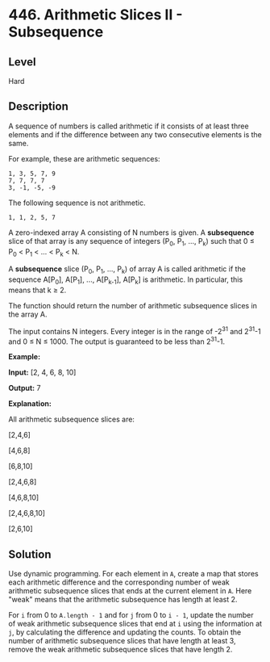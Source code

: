 # 446. Arithmetic Slices II - Subsequence
## Level
Hard

## Description
A sequence of numbers is called arithmetic if it consists of at least three elements and if the difference between any two consecutive elements is the same.

For example, these are arithmetic sequences:
```
1, 3, 5, 7, 9
7, 7, 7, 7
3, -1, -5, -9
```
The following sequence is not arithmetic.
```
1, 1, 2, 5, 7
```

A zero-indexed array A consisting of N numbers is given. A **subsequence** slice of that array is any sequence of integers (P<sub>0</sub>, P<sub>1</sub>, ..., P<sub>k</sub>) such that 0 ≤ P<sub>0</sub> < P<sub>1</sub> < ... < P<sub>k</sub> < N.

A **subsequence** slice (P<sub>0</sub>, P<sub>1</sub>, ..., P<sub>k</sub>) of array A is called arithmetic if the sequence A[P<sub>0</sub>], A[P<sub>1</sub>], ..., A[P<sub>k-1</sub>], A[P<sub>k</sub>] is arithmetic. In particular, this means that k ≥ 2.

The function should return the number of arithmetic subsequence slices in the array A.

The input contains N integers. Every integer is in the range of -2<sup>31</sup> and 2<sup>31</sup>-1 and 0 ≤ N ≤ 1000. The output is guaranteed to be less than 2<sup>31</sup>-1.
 
**Example:**

**Input:** [2, 4, 6, 8, 10]

**Output:** 7

**Explanation:**

All arithmetic subsequence slices are:

[2,4,6]

[4,6,8]

[6,8,10]

[2,4,6,8]

[4,6,8,10]

[2,4,6,8,10]

[2,6,10]

## Solution
Use dynamic programming. For each element in `A`, create a map that stores each arithmetic difference and the corresponding number of weak arithmetic subsequence slices that ends at the current element in `A`. Here "weak" means that the arithmetic subsequence has length at least 2.

For `i` from 0 to `A.length - 1` and for `j` from 0 to `i - 1`, update the number of weak arithmetic subsequence slices that end at `i` using the information at `j`, by calculating the difference and updating the counts. To obtain the number of arithmetic subsequence slices that have length at least 3, remove the weak arithmetic subsequence slices that have length 2.
